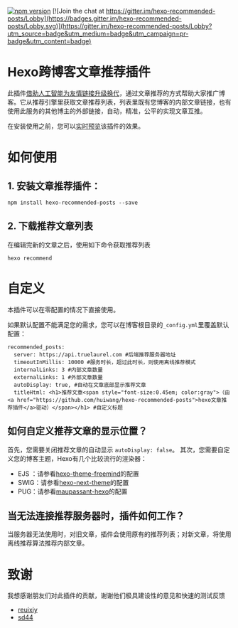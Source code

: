 [![npm version](https://badge.fury.io/js/hexo-recommended-posts.svg)](https://badge.fury.io/js/hexo-recommended-posts)
[![Join the chat at https://gitter.im/hexo-recommended-posts/Lobby](https://badges.gitter.im/hexo-recommended-posts/Lobby.svg)](https://gitter.im/hexo-recommended-posts/Lobby?utm_source=badge&utm_medium=badge&utm_campaign=pr-badge&utm_content=badge)

# Hexo跨博客文章推荐插件
此插件[借助人工智能为友情链接升级换代](http://hui-wang.info/2018/01/04/%E7%94%A8%E4%BA%BA%E5%B7%A5%E6%99%BA%E8%83%BD%E4%B8%BA%E5%8F%8B%E6%83%85%E9%93%BE%E6%8E%A5%E5%8D%87%E7%BA%A7%E6%8D%A2%E4%BB%A3/)，通过文章推荐的方式帮助大家推广博客。它从推荐引擎里获取文章推荐列表，列表里既有您博客的内部文章链接，也有使用此服务的其他博主的外部链接，自动，精准，公平的实现文章互推。

在安装使用之前，您可以[实时预览](http://hui-wang.info/2017/12/02/%E5%AD%A6%E4%B9%A0%E5%A6%82%E4%BD%95%E5%AD%A6%E4%B9%A0/)该插件的效果。

# 如何使用
## 1. 安装文章推荐插件：

```
npm install hexo-recommended-posts --save
```

## 2. 下载推荐文章列表

在编辑完新的文章之后，使用如下命令获取推荐列表
```
hexo recommend
```

# 自定义

本插件可以在零配置的情况下直接使用。

如果默认配置不能满足您的需求，您可以在博客根目录的`_config.yml`里覆盖默认配置：
```
recommended_posts:
  server: https://api.truelaurel.com #后端推荐服务器地址
  timeoutInMillis: 10000 #服务时长，超过此时长，则使用离线推荐模式
  internalLinks: 3 #内部文章数量
  externalLinks: 1 #外部文章数量
  autoDisplay: true, #自动在文章底部显示推荐文章
  titleHtml: <h1>推荐文章<span style="font-size:0.45em; color:gray">（由<a href="https://github.com/huiwang/hexo-recommended-posts">hexo文章推荐插件</a>驱动）</span></h1> #自定义标题
```

## 如何自定义推荐文章的显示位置？

首先，您需要关闭推荐文章的自动显示 `autoDisplay: false`。
其次，您需要自定义您的博客主题，Hexo有几个比较流行的渲染器：
- EJS ：请参看[hexo-theme-freemind](https://github.com/wzpan/hexo-theme-freemind/pull/77/files)的配置
- SWIG：请参看[hexo-next-theme](https://github.com/iissnan/hexo-theme-next/pull/2054/files)的配置
- PUG：请参看[maupassant-hexo](https://github.com/hiberabyss/maupassant-hexo/commit/499d5ef3f73b6735cd5cf848438055501208a59b)的配置

## 当无法连接推荐服务器时，插件如何工作？

当服务器无法使用时，对旧文章，插件会使用原有的推荐列表；对新文章，将使用离线推荐算法推荐内部文章。

# 致谢

我想感谢朋友们对此插件的贡献，谢谢他们极具建设性的意见和快速的测试反馈
- [reuixiy](https://reuixiy.github.io/)
- [sd44](http://sd44.github.io/)
